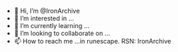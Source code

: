 - 👋 Hi, I’m @IronArchive
- 👀 I’m interested in ...
- 🌱 I’m currently learning ...
- 💞️ I’m looking to collaborate on ...
- 📫 How to reach me ...in runescape.  RSN: IronArchive

<!---
IronArchive/IronArchive is a ✨ special ✨ repository because its `README.md` (this file) appears on your GitHub profile.
You can click the Preview link to take a look at your changes.
--->

